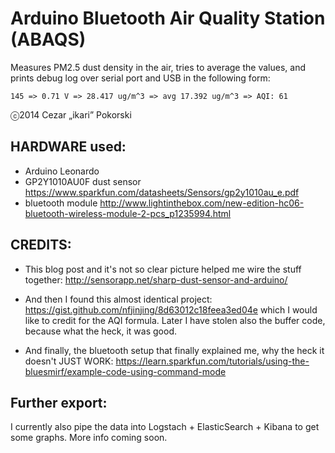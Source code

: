 Arduino Bluetooth Air Quality Station (ABAQS)
=============================================

Measures PM2.5 dust density in the air, tries to average the values, and prints debug log over serial port and USB in the following form:
```
145 => 0.71 V => 28.417 ug/m^3 => avg 17.392 ug/m^3 => AQI: 61
```

ⓒ2014 Cezar „ikari” Pokorski

## HARDWARE used:
 * Arduino Leonardo 
 * GP2Y1010AU0F dust sensor https://www.sparkfun.com/datasheets/Sensors/gp2y1010au_e.pdf
 * bluetooth module http://www.lightinthebox.com/new-edition-hc06-bluetooth-wireless-module-2-pcs_p1235994.html


## CREDITS:

* This blog post and it's not so clear picture helped me wire the stuff together:
  http://sensorapp.net/sharp-dust-sensor-and-arduino/

* And then I found this almost identical project:
  https://gist.github.com/nfjinjing/8d63012c18feea3ed04e
  which I would like to credit for the AQI formula. Later I have stolen also the buffer code,
  because what the heck, it was good.
 
* And finally, the bluetooth setup that finally explained me,
  why the heck it doesn't JUST WORK:
  https://learn.sparkfun.com/tutorials/using-the-bluesmirf/example-code-using-command-mode
  
## Further export:

I currently also pipe the data into Logstach + ElasticSearch + Kibana to get some graphs. More info coming soon.